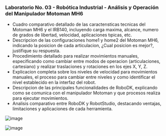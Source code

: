 ### Laboratorio No. 03 - Robótica Industrial - Análisis y Operación del Manipulador Motoman MH6

- Cuadro comparativo detallado de las caracterısticas tecnicas del Motoman MH6 y el IRB140, incluyendo carga maxima, alcance, numero de grados de libertad, velocidad, aplicaciones tıpicas, etc.
- Descripcion de las configuraciones home1 y home2 del Motoman MH6, indicando la posicion de cada articulacion, ¿Cual posicion es mejor?, justifique su respuesta.
- Procedimiento detallado para realizar movimientos manuales, especificando como cambiar entre modos de operacion (articulaciones, cartesiano) y realizar traslaciones y rotaciones en los ejes X, Y, Z.
- Explicacion completa sobre los niveles de velocidad para movimientos manuales, el proceso para cambiar entre niveles y como identificar el nivel establecido en la interfaz del robot.
- Descripcion de las principales funcionalidades de RoboDK, explicando como se comunica con el manipulador Motoman y que procesos realiza para ejecutar movimientos.
- Analisis comparativo entre RoboDK y RobotStudio, destacando ventajas, limitaciones y aplicaciones de cada herramienta.


![image](https://github.com/user-attachments/assets/248b9236-2797-4c0e-874f-363f2962961e)


![image](https://github.com/user-attachments/assets/6214e048-4f28-4e0f-b923-85be6c8b2a8c)

